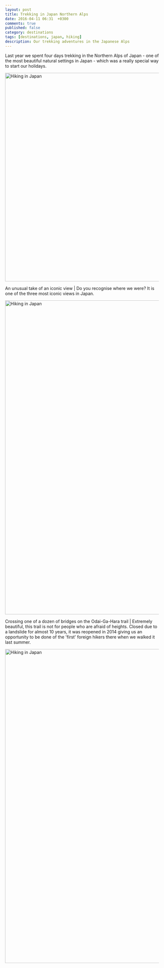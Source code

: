 ```yaml
---
layout: post
title: Trekking in Japan Northern Alps
date: 2016-04-11 06:31  +0300
comments: true
published: false
category: destinations
tags: [destinations, japan, hiking]
description: Our trekking adventures in the Japanese Alps
---
```

Last year we spent four days trekking in the Northern Alps of Japan - one of the most beautiful natural settings in Japan - which was a really special way to start our holidays.
    
<a data-flickr-embed="true"  href="https://www.flickr.com/photos/90204224@N07/26358043250/in/dateposted-public/" title="Hiking in Japan"><img src="https://farm2.staticflickr.com/1539/26358043250_a0130d9189_b.jpg" width="1024" height="680" alt="Hiking in Japan"></a><script async src="//embedr.flickr.com/assets/client-code.js" charset="utf-8"></script>
    
<!--more-->
    
An unusual take of an iconic view | Do you recognise where we were? It is one of the three most iconic views in Japan.
    
<a data-flickr-embed="true"  href="https://www.flickr.com/photos/90204224@N07/26358044570/in/dateposted-public/" title="Hiking in Japan"><img src="https://farm2.staticflickr.com/1470/26358044570_b8ce3d8ccc_b.jpg" width="1024" height="1024" alt="Hiking in Japan"></a><script async src="//embedr.flickr.com/assets/client-code.js" charset="utf-8"></script>

Crossing one of a dozen of bridges on the Odai-Ga-Hara trail | Extremely beautiful, this trail is not for people who are afraid of heights. Closed due to a landslide for almost 10 years, it was reopened in 2014 giving us an opportunity to be done of the 'first' foreign hikers there when we walked it last summer.
    
<a data-flickr-embed="true"  href="https://www.flickr.com/photos/90204224@N07/26358044050/in/dateposted-public/" title="Hiking in Japan"><img src="https://farm2.staticflickr.com/1663/26358044050_cbee352bd5_b.jpg" width="1024" height="1024" alt="Hiking in Japan"></a><script async src="//embedr.flickr.com/assets/client-code.js" charset="utf-8"></script>
    
    
    
